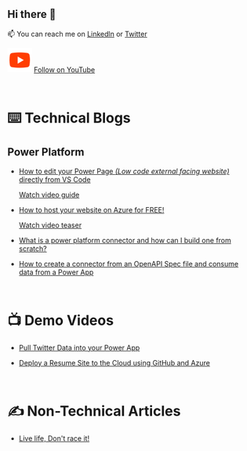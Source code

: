 ## Hi there 👋

📫 You can reach me on [Linkedln](https://www.linkedin.com/in/juliamuiruri/) or [Twitter](https://twitter.com/juliamuiruri4)

![YouTube Channel](./assets/youtube.svg) [Follow on YouTube](https://www.youtube.com/channel/UC23cVQnuFeLtzUVSisF8tJg)

<br>

# ⌨️ Technical Blogs
## Power Platform
- [How to edit your Power Page _(Low code external facing website)_ directly from VS Code](https://aka.ms/PowerPagesOnVscode)

    [Watch video guide](https://youtu.be/j_OJqLg-TNs)
- [How to host your website on Azure for FREE!](https://aka.ms/HostOnAzureforFree)

    [Watch video teaser](https://youtu.be/uvHpzcGqQ_k)
- [What is a power platform connector and how can I build one from scratch?](https://techcommunity.microsoft.com/t5/educator-developer-blog/how-to-build-a-custom-connector-from-scratch/ba-p/3630760)
- [How to create a connector from an OpenAPI Spec file and consume data from a Power App](https://techcommunity.microsoft.com/t5/educator-developer-blog/how-to-build-a-connector-from-an-openapi-spec-file-and-consume/ba-p/3631961)

<br>

# 📺 Demo Videos 
- [Pull Twitter Data into your Power App](https://youtu.be/MdhX4xLzLf8)

- [Deploy a Resume Site to the Cloud using GitHub and Azure](https://youtu.be/ZjHZ5zCGPbk?t=8530)
  
 <br>

# ✍️ Non-Technical Articles
- [Live life, Don't race it!](https://careerservices.dkut.ac.ke/2022/03/22/live-life-dont-race-it/)

<!--
**juliamuiruri4/juliamuiruri4** is a ✨ _special_ ✨ repository because its `README.md` (this file) appears on your GitHub profile.

Here are some ideas to get you started:

- 🔭 I’m currently working on ...
- 🌱 I’m currently learning ...
- 👯 I’m looking to collaborate on ...
- 🤔 I’m looking for help with ...
- 💬 Ask me about ...
- 📫 How to reach me: ...
- 😄 Pronouns: ...
- ⚡ Fun fact: ...
-->
